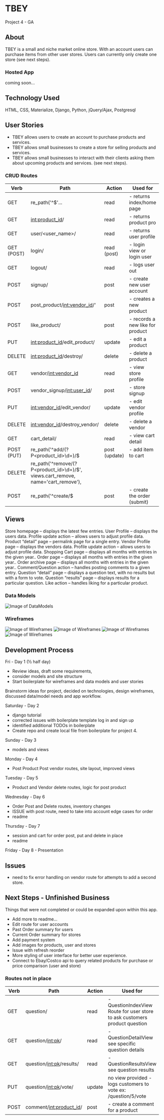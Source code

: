 # TBEY

Project 4 - GA

## About
TBEY is a small and niche market online store.  With an account users can purchase items from other user stores.  Users can currently only create one store (see next steps).

### Hosted App
coming soon...

## Technology Used
HTML, CSS, Materialize, Django, Python, jQuery/Ajax, Postgresql

## User Stories
- TBEY allows users to create an account to purchase products and services.
- TBEY allows small businesses to create a store for selling products and services.
- TBEY allows small businesses to interact with their clients asking them about upcoming products and services. (see next steps).

### CRUD Routes
Verb | Path | Action | Used for
------------ | ------------- | ------------ | -------------
GET | re_path('^$'... | read | - returns index/home page
GET | <int:product_id>/ | read | - returns product pro
GET | user/<user_name>/ | read | - returns user profile
GET (POST) | login/ | read (post) | - login view or login user
GET | logout/ | read | - logs user out
POST | signup/ | post | - create new user account
POST | post_product/<int:vendor_id>/'| post | - creates a new product
POST | like_product/ | post | - records a new like for product
PUT | <int:product_id>/edit_product/ | update | - edit a product
DELETE | <int:product_id>/destroy/ | delete | - delete a product
GET | vendor/<int:vendor_id> | read | - view store profile
POST | vendor_signup/<int:user_id>/ | post | - store signup
PUT | <int:vendor_id>/edit_vendor/ | update | - edit vendor profile
DELETE | <int:vendor_id>/destroy_vendor/ | delete | - delete a vendor
GET | cart_detail/ | read | - view cart detail
POST (PUT) | re_path('^add/(?P<product_id>\d+)/$ | post (update) | - add item to cart
DELETE | re_path('^remove/(?P<product_id>\d+)/$', views.cart_remove, name='cart_remove'),
POST | re_path('^create/$ | post | - create the order (submit)

## Views
Store homepage – displays the latest few entries.
User Profile – displays the users data.
Profile update action – allows users to adjust profile data.
Product “detail” page – permalink page for a single entry.
Vendor Profile page – displays the vendors data.
Profile update action – allows users to adjust profile data.
Shopping Cart page – displays all months with entries in the given year..
Order page – displays all months with entries in the given year..
Order archive page – displays all months with entries in the given year..
Comment/Question action – handles posting comments to a given entry.
Question “detail” page – displays a question text, with no results but with a form to vote.
Question “results” page – displays results for a particular question.
Like action – handles liking for a particular product.

### Data Models
![Image of DataModels](./readme_images/data_models.png)

### Wireframes
![Image of Wireframes](./readme_images/wireframe_0.png)
![Image of Wireframes](./readme_images/wireframe_1.png)
![Image of Wireframes](./readme_images/wireframe_2.png)
![Image of Wireframes](./readme_images/wireframe_3.png)

## Development Process

Fri - Day 1  (½ half day)
- Review ideas, draft some requirements,
- consider models and site structure
- Start boilerplate for wireframes and data models and user stories

Brainstorm ideas for project, decided on technologies, design wireframes, discussed data/model needs and app workflow.

Saturday - Day 2
- django tutorial
- corrected issues with boilerplate template log in and sign up
- identified additional TODOs in boilerplate
- Create repo and create local file from boilerplate for project 4.

Sunday - Day 3
- models and views

Monday - Day 4
- Post Product Post vendor routes, site layout, improved views

Tuesday - Day 5
- Product and Vendor delete routes, logic for post product

Wednesday - Day 6
- Order Post and Delete routes, inventory changes
- ISSUE with post route, need to take into account edge cases for order  
- readme

Thursday - Day 7
- session and cart for order post, put and delete in place
- readme

Friday - Day 8 - Presentation

## Issues
- need to fix error handling on vendor route for attempts to add a second store.

## Next Steps - Unfinished Business
Things that were not completed or could be expanded upon within this app.

- Add more to readme...
- Edit route for user accounts
- Past Order summary for users
- Current Order summary for stores
- Add payment system
- Add images for products, user and stores
- Issue with refresh reorder
- More styling of user interface for better user experience.
- Connect to Ebay/Costco api to query related products for purchase or price comparison (user and store)

### Routes not in place
Verb | Path | Action | Used for
------------ | ------------- | ------------ | -------------
GET | question/ | read | - QuestionIndexView Route for user store to ask customers product question
GET | question/<int:pk>/ | read | - QuestionDetailView see specific question details
GET | question/<int:pk>/results/ | read | - QuestionResultsView see question results
PUT | question/<int:pk>/vote/ | update | no view provided - logs customers to vote ex: /question/5/vote
POST | comment/<int:product_id>/ | post | - create a comment for a product
